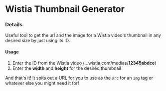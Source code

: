 # Wistia Thumbnail Generator

### Details
Useful tool to get the url and the image for a Wistia video's thumbnail in any desired size by just using its ID.

#### Usage
1. Enter the ID from the Wistia video (...wistia.com/medias/**12345abdce**)
2. Enter the **width** and **height** for the desired thumbnail

And that's it! It spits out a URL for you to use as the `src` for an `img` tag or whatever else you might need it for!
